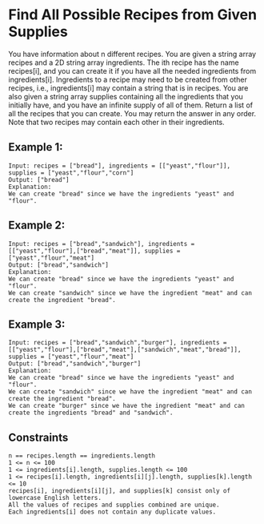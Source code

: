 # Find All Possible Recipes from Given Supplies

You have information about n different recipes. You are given a string array recipes and a 2D string array ingredients. The ith recipe has the name recipes[i], and you can create it if you have all the needed ingredients from ingredients[i]. Ingredients to a recipe may need to be created from other recipes, i.e., ingredients[i] may contain a string that is in recipes.
You are also given a string array supplies containing all the ingredients that you initially have, and you have an infinite supply of all of them.
Return a list of all the recipes that you can create. You may return the answer in any order.
Note that two recipes may contain each other in their ingredients.


## Example 1:

```
Input: recipes = ["bread"], ingredients = [["yeast","flour"]], supplies = ["yeast","flour","corn"]
Output: ["bread"]
Explanation:
We can create "bread" since we have the ingredients "yeast" and "flour".
```

## Example 2:

```
Input: recipes = ["bread","sandwich"], ingredients = [["yeast","flour"],["bread","meat"]], supplies = ["yeast","flour","meat"]
Output: ["bread","sandwich"]
Explanation:
We can create "bread" since we have the ingredients "yeast" and "flour".
We can create "sandwich" since we have the ingredient "meat" and can create the ingredient "bread".
```

## Example 3:

```
Input: recipes = ["bread","sandwich","burger"], ingredients = [["yeast","flour"],["bread","meat"],["sandwich","meat","bread"]], supplies = ["yeast","flour","meat"]
Output: ["bread","sandwich","burger"]
Explanation:
We can create "bread" since we have the ingredients "yeast" and "flour".
We can create "sandwich" since we have the ingredient "meat" and can create the ingredient "bread".
We can create "burger" since we have the ingredient "meat" and can create the ingredients "bread" and "sandwich".
```

## Constraints

```
n == recipes.length == ingredients.length
1 <= n <= 100
1 <= ingredients[i].length, supplies.length <= 100
1 <= recipes[i].length, ingredients[i][j].length, supplies[k].length <= 10
recipes[i], ingredients[i][j], and supplies[k] consist only of lowercase English letters.
All the values of recipes and supplies combined are unique.
Each ingredients[i] does not contain any duplicate values.
```
